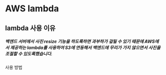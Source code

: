 # AWS lambda

## lambda 사용 이유
##### 백엔드 서버에서 사진 resize 기능을 하도록하면 과부하가 걸릴 수 있기 때문에 AWS에서 제공하는 lambda를 사용하여 S3에 연동해서 백엔드에 무리가 가지 않으면서 사진을 조절할 수 있도록했습니다.

사용 방법
